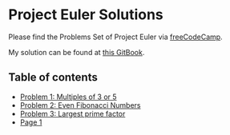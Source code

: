 # Project Euler Solutions

Please find the Problems Set of Project Euler via [freeCodeCamp](https://www.freecodecamp.org/learn/project-euler/).

My solution can be found at [this GitBook](https://frankmas-organization.gitbook.io/project-euler/).

## Table of contents

* [Problem 1: Multiples of 3 or 5](problem-1-multiples-of-3-or-5.md)
* [Problem 2: Even Fibonacci Numbers](problem-2-even-fibonacci-numbers.md)
* [Problem 3: Largest prime factor](problem-3-largest-prime-factor.md)
* [Page 1](page-1.md)
